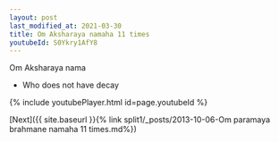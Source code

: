```yaml
---
layout: post
last_modified_at: 2021-03-30
title: Om Aksharaya namaha 11 times
youtubeId: S0Ykry1AfY8
---
```

 
 
Om Aksharaya nama 
 
 -  Who does not have decay 
 
  
 
  
 
 
 
 
 
 


{% include youtubePlayer.html id=page.youtubeId %}
 
[Next]({{ site.baseurl }}{% link  split1/_posts/2013-10-06-Om paramaya brahmane namaha 11 times.md%})
 
